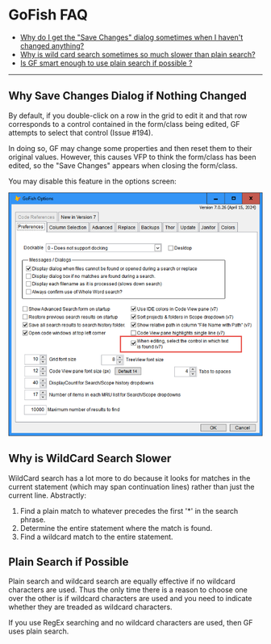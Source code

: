 # GoFish FAQ

- [Why do I get the "Save Changes" dialog sometimes when I haven't changed anything?](#why-save-changes-dialog-if-nothing-changed)
- [Why is wild card search sometimes so much slower than plain search?](#why-is-wildcard-search-slower)
- [Is GF smart enough to use plain search if possible ?](#plain-search-if-possible)

---

## Why Save Changes Dialog if Nothing Changed
By default, if you double-click on a row in the grid to edit it and that row corresponds to a control contained in the form/class being edited, GF attempts to select that control (Issue #194).

In doing so, GF may change some properties and then reset them to their original values.  However, this causes VFP to think the form/class has been edited, so the "Save Changes" appears when closing the form/class.

You may disable this feature in the options screen:

![](Screenshots/GF_Options_SelectControl.png)

## Why is WildCard Search Slower
WildCard search has a lot more to do because it looks for matches in the current statement (which may span continuation lines) rather than just the current line. Abstractly:
1. Find a plain match to whatever precedes the first '*' in the search phrase.
2. Determine the entire statement where the match is found.
3. Find a wildcard match to the entire statement.

## Plain Search if Possible
Plain search and wildcard search are equally effective if no wildcard characters are used.  Thus the only time there is a reason to choose one over the other is if wildcard characters are used and you need to indicate whether they are treaded as wildcard characters.

If you use RegEx searching and no wildcard characters are used, then GF uses plain search.

